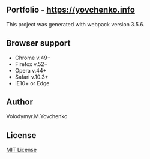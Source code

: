 ## Portfolio - https://yovchenko.info
This project was generated with webpack version 3.5.6.
## Browser support
* Chrome v.49+
* Firefox v.52+
* Opera v.44+
* Safari v.10.3+
* IE10+ or Edge
## Author
Volodymyr.M.Yovchenko
## License
[MIT License](https://opensource.org/licenses/MIT)
